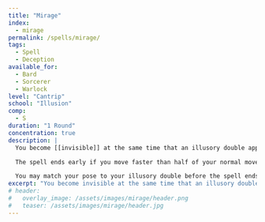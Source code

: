 ```yaml
---
title: "Mirage"
index: 
  - mirage
permalink: /spells/mirage/
tags:
  - Spell
  - Deception
available_for:
  - Bard 
  - Sorcerer
  - Warlock
level: "Cantrip"
school: "Illusion"
comp:
  - S
duration: "1 Round"
concentration: true
description: |
  You become [[invisible]] at the same time that an illusory double appears instead of you. For the duration, you can sneak around silently at half your movement speed and perform actions as normal.

  The spell ends early if you move faster than half of your normal movement speed, touch another creature, perform an attack, make an audible sound, or if someone tries to interact with your illusion. You automatically fail Constitution saving throws to maintain concentration when this spell is interrupted.

  You may match your pose to your illusory double before the spell ends, making it seem like you were there all along. This way, you can make your dagger appear to teleport from your belt and into your hand, pocket a coin while seeming to sit still, etc. Otherwise, it will seem as if you've teleported to your current position.
excerpt: "You become invisible at the same time that an illusory double appears instead of you."
# header:
#   overlay_image: /assets/images/mirage/header.png
#   teaser: /assets/images/mirage/header.jpg
---
```

